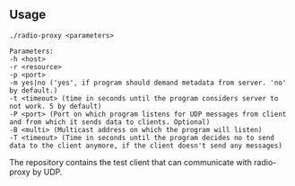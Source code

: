 ## Usage

```
./radio-proxy <parameters>

Parameters:
-h <host>
-r <resource>
-p <port>
-m yes|no ('yes', if program should demand metadata from server. 'no' by default.)
-t <timeout> (time in seconds until the program considers server to not work. 5 by default)
-P <port> (Port on which program listens for UDP messages from client and from which it sends data to clients. Optional)
-B <multi> (Multicast address on which the program will listen)
-T <timeout> (Time in seconds until the program decides no to send data to the client anymore, if the client doesn't send any messages)
```

The repository contains the test client that can communicate with radio-proxy by UDP.
